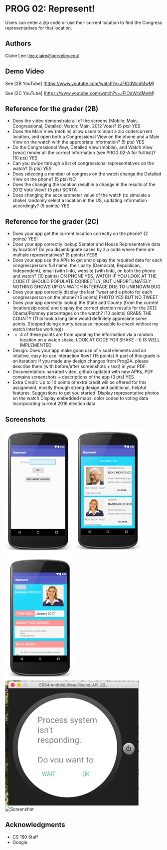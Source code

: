 # PROG 02: Represent!

Users can enter a zip code or use their current location to find the Congress representatives for that location. 

## Authors

Claire Lee ([lee.claire@berkeley.edu](mailto:lee.claire@berkeley.edu))

## Demo Video

See [2B YouTube] (https://www.youtube.com/watch?v=JFIOdWcdMwM)

See [2C YouTube] (https://www.youtube.com/watch?v=JFIOdWcdMwM)

## Reference for the grader (2B)
* Does the video demonstrate all of the screens (Mobile: Main, Congressional, Detailed; Watch: Main, 2012 Vote)? (5 pts) YES
* Does the Main View (mobile) allow users to input a zip code/current location, and open both a Congressional View on the phone and a Main View on the watch with the appropriate information? (5 pts) YES
* Do the Congressional View, Detailed View (mobile), and Watch View (wear) render all the correct information (see PROG 02-A for full list)? (10 pts) YES
* Can you swipe through a list of congressional representatives on the watch? (5 pts) YES
* Does selecting a member of congress on the watch change the Detailed View on the phone? (5 pts) NO
* Does the changing the location result in a change in the results of the 2012 Vote View? (5 pts) SORTA
* Does changing the accelerometer value of the watch (to simulate a shake) randomly select a location in the US, updating information accordingly? (5 points) YES

## Reference for the grader (2C)
* Does your app get the current location correctly on the phone? (2 points) YES!
* Does your app correctly lookup Senator and House Representative data by location? Do you disambiguate cases by zip code where there are multiple representatives? (5 points) YES!!
* Does your app use the APIs to get and display the required data for each congressperson: full name, their party (Democrat, Republican, Independent), email (with link), website (with link), on both the phone and watch? (10 points) ON PHONE YES, WATCH IF YOU LOOK AT THE CODE IT SHOULD POPULATE CORRECTLY, BUT UNFORTUNATELY NOTHING SHOWS UP ON WATCH INTERFACE DUE TO UNKNOWN BUG
* Does your app correctly display the last Tweet and a photo for each congressperson on the phone? (5 points) PHOTO YES BUT NO TWEET
* Does your app correctly lookup the State and County (from the current location/zip code) and display the correct election results for the 2012 Obama/Romney percentages on the watch? (10 points) GRABS THE COUNTY (This took a long time would definitely appreciate some points..Stopped doing county because impossible to check without my watch interfae working))
* * 4 of these points are from updating the information via a random location on a watch shake. LOOK AT CODE FOR SHAKE :-)) IS WELL IMPLEMENTED
* Design: Does your app make good use of visual elements and an intuitive, easy-to-use interaction flow? (15 points) 
A part of this grade is on iteration: If you made any design changes from Prog2A, please describe them (with before/after screenshots + text) in your PDF.
* Documentation: narrated video, github updated with new APKs, PDF contains screenshots + descriptions of the app (3 pts) YES
* Extra Credit: Up to 10 points of extra credit will be offered for this assignment, mostly through strong design and additional, helpful features. Suggestions to get you started:
Display representative photos on the watch
Display embedded maps, color coded to voting data
Incorporating current 2016 election data

## Screenshots

<img src="screenshots/one.png" height="400" alt="Screenshot"/>
<img src="screenshots/two.png" height="400" alt="Screenshot"/>
<img src="screenshots/three.png" height="400" alt="Screenshot"/>

<img src="screenshots/error.png" height="400" alt="Screenshot"/>
<img src="screenshots/error2.png" height="400" alt="Screenshot"/>

## Acknowledgments

* CS 160 Staff
* Google
